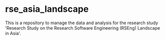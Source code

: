 # rse_asia_landscape
This is a repository to manage the data and analysis for the research study 'Research Study on the Research Software Engineering (RSEng) Landscape in Asia'.

